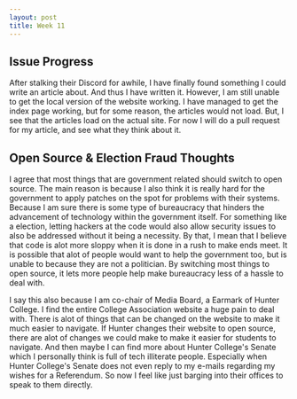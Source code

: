 ```yaml
---
layout: post
title: Week 11
---
```


Issue Progress
------
After stalking their Discord for awhile, I have finally found something I could write an article about. And thus I have written it. 
However, I am still unable to get the local version of the website working. 
I have managed to get the index page working, but for some reason, the articles would not load.
But, I see that the articles load on the actual site.
For now I will do a pull request for my article, and see what they think about it.

Open Source & Election Fraud Thoughts
------
I agree that most things that are government related should switch to open source. 
The main reason is because I also think it is really hard for the government to apply patches on the spot for problems with their systems.
Because I am sure there is some type of bureaucracy that hinders the advancement of technology within the government itself.
For something like a election, letting hackers at the code would also allow security issues to also be addressed without it being a necessity.
By that, I mean that I believe that code is alot more sloppy when it is done in a rush to make ends meet. 
It is possible that alot of people would want to help the government too, but is unable to because they are not a politician. 
By switching most things to open source, it lets more people help make bureaucracy less of a hassle to deal with.

I say this also because I am co-chair of Media Board, a Earmark of Hunter College. 
I find the entire College Association website a huge pain to deal with.
There is alot of things that can be changed on the website to make it much easier to navigate. 
If Hunter changes their website to open source, there are alot of changes we could make to make it easier for students to navigate.
And then maybe I can find more about Hunter College's Senate which I personally think is full of tech illiterate people.
Especially when Hunter College's Senate does not even reply to my e-mails regarding my wishes for a Referendum. 
So now I feel like just barging into their offices to speak to them directly.
